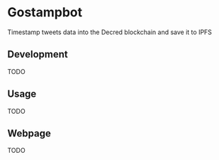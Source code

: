 # Gostampbot

Timestamp tweets data into the Decred blockchain and save it to IPFS

## Development

TODO

## Usage

TODO

## Webpage

TODO
